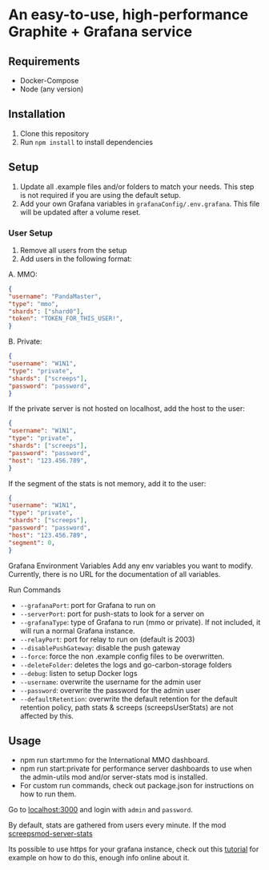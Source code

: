 # An easy-to-use, high-performance Graphite + Grafana service

## Requirements

- Docker-Compose
- Node (any version)

## Installation

1. Clone this repository
2. Run `npm install` to install dependencies

## Setup

1. Update all .example files and/or folders to match your needs. This step is not required if you are using the default setup.
2. Add your own Grafana variables in `grafanaConfig/.env.grafana`. This file will be updated after a volume reset.

### User Setup

1. Remove all users from the setup
2. Add users in the following format:

A. MMO:

```json
{
"username": "PandaMaster",
"type": "mmo",
"shards": ["shard0"],
"token": "TOKEN_FOR_THIS_USER!",
}
```

B. Private:

```json
{
"username": "W1N1",
"type": "private",
"shards": ["screeps"],
"password": "password",
}
```

If the private server is not hosted on localhost, add the host to the user:

```json
{
"username": "W1N1",
"type": "private",
"shards": ["screeps"],
"password": "password",
"host": "123.456.789",
}
```

If the segment of the stats is not memory, add it to the user:

```json
{
"username": "W1N1",
"type": "private",
"shards": ["screeps"],
"password": "password",
"host": "123.456.789",
"segment": 0,
}
```

Grafana Environment Variables
Add any env variables you want to modify. Currently, there is no URL for the documentation of all variables.

Run Commands

- `--grafanaPort`: port for Grafana to run on
- `--serverPort`: port for push-stats to look for a server on
- `--grafanaType`: type of Grafana to run (mmo or private). If not included, it will run a normal Grafana instance.
- `--relayPort`: port for relay to run on (default is 2003)
- `--disablePushGateway`: disable the push gateway
- `--force`: force the non .example config files to be overwritten.
- `--deleteFolder`: deletes the logs and go-carbon-storage folders
- `--debug`: listen to setup Docker logs
- `--username`: overwrite the username for the admin user
- `--password`: overwrite the password for the admin user
- `--defaultRetention`: overwrite the default retention for the default retention policy, path stats & screeps (screepsUserStats) are not affected by this.

## Usage

- npm run start:mmo for the International MMO dashboard.
- npm run start:private for performance server dashboards to use when the admin-utils mod and/or server-stats mod is installed.
- For custom run commands, check out package.json for instructions on how to run them.

Go to [localhost:3000](http://localhost:3000) and login with `admin` and `password`.

By default, stats are gathered from users every minute. If the mod [screepsmod-server-stats](https://github.com/The-International-Screeps-Bot/screepsmod-server-stats)

Its possible to use https for your grafana instance, check out this [tutorial](https://www.turbogeek.co.uk/grafana-how-to-configure-ssl-https-in-grafana/) for example on how to do this, enough info online about it.
